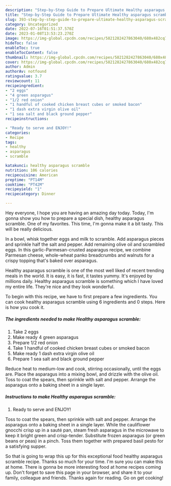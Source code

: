 ```yaml
---
description: "Step-by-Step Guide to Prepare Ultimate Healthy asparagus scramble"
title: "Step-by-Step Guide to Prepare Ultimate Healthy asparagus scramble"
slug: 393-step-by-step-guide-to-prepare-ultimate-healthy-asparagus-scramble
category: Uncategorized
date: 2022-07-16T01:51:37.570Z
date: 2023-01-08T13:53:23.270Z
image: https://img-global.cpcdn.com/recipes/5821282427863040/680x482cq70/healthy-asparagus-scramble-recipe-main-photo.jpg
hideToc: false
enableToc: true
enableTocContent: false
thumbnail: https://img-global.cpcdn.com/recipes/5821282427863040/680x482cq70/healthy-asparagus-scramble-recipe-main-photo.jpg
cover: https://img-global.cpcdn.com/recipes/5821282427863040/680x482cq70/healthy-asparagus-scramble-recipe-main-photo.jpg
author: Admin
authorAv: notfound
ratingvalue: 3.7
reviewcount: 11
recipeingredient:
- "2 eggs"
- "4 green asparagus"
- "1/2 red onion"
- "1 handful of cooked chicken breast cubes or smoked bacon"
- "1 dash extra virgin olive oil"
- "1 sea salt and black ground pepper"
recipeinstructions:

- "Ready to serve and ENJOY!"
categories:
- Recipe
tags:
- healthy
- asparagus
- scramble

katakunci: healthy asparagus scramble 
nutrition: 106 calories
recipecuisine: American
preptime: "PT14M"
cooktime: "PT42M"
recipeyield: "1"
recipecategory: Dinner

---
```



Hey everyone, I hope you are having an amazing day today. Today, I'm gonna show you how to prepare a special dish, healthy asparagus scramble. One of my favorites. This time, I'm gonna make it a bit tasty. This will be really delicious.

In a bowl, whisk together eggs and milk to scramble. Add asparagus pieces and sprinkle half the salt and pepper. Add remaining olive oil and scrambled eggs. In this garlic-Parmesan-crusted asparagus recipe, we combine Parmesan cheese, whole-wheat panko breadcrumbs and walnuts for a crispy topping that&#39;s baked over asparagus.

Healthy asparagus scramble is one of the most well liked of recent trending meals in the world. It is easy, it is fast, it tastes yummy. It's enjoyed by millions daily. Healthy asparagus scramble is something which I have loved my entire life. They're nice and they look wonderful.


To begin with this recipe, we have to first prepare a few ingredients. You can cook healthy asparagus scramble using 6 ingredients and 0 steps. Here is how you cook it.

<!--inarticleads1-->

##### The ingredients needed to make Healthy asparagus scramble:

1. Take 2 eggs
1. Make ready 4 green asparagus
1. Prepare 1/2 red onion
1. Take 1 handful of cooked chicken breast cubes or smoked bacon
1. Make ready 1 dash extra virgin olive oil
1. Prepare 1 sea salt and black ground pepper


Reduce heat to medium-low and cook, stirring occasionally, until the eggs are. Place the asparagus into a mixing bowl, and drizzle with the olive oil. Toss to coat the spears, then sprinkle with salt and pepper. Arrange the asparagus onto a baking sheet in a single layer. 

<!--inarticleads2-->

##### Instructions to make Healthy asparagus scramble:


1. Ready to serve and ENJOY!

Toss to coat the spears, then sprinkle with salt and pepper. Arrange the asparagus onto a baking sheet in a single layer. While the cauliflower gnocchi crisp up in a sauté pan, steam fresh asparagus in the microwave to keep it bright green and crisp-tender. Substitute frozen asparagus (or green beans or peas) in a pinch. Toss them together with prepared basil pesto for a satisfying supper. 

So that is going to wrap this up for this exceptional food healthy asparagus scramble recipe. Thanks so much for your time. I'm sure you can make this at home. There is gonna be more interesting food at home recipes coming up. Don't forget to save this page in your browser, and share it to your family, colleague and friends. Thanks again for reading. Go on get cooking!
